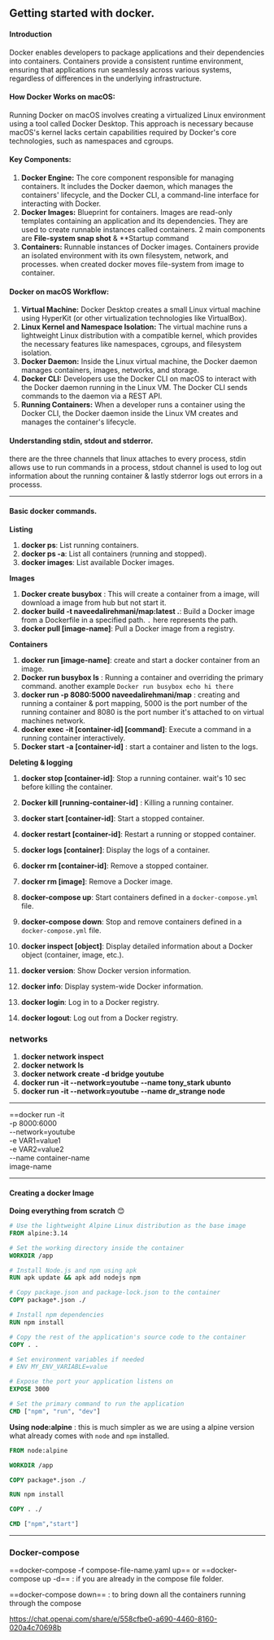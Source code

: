 
## Getting started with docker.

#### Introduction
Docker enables developers to package applications and their dependencies into containers. Containers provide a consistent runtime environment, ensuring that applications run seamlessly across various systems, regardless of differences in the underlying infrastructure.

#### How Docker Works on macOS:
Running Docker on macOS involves creating a virtualized Linux environment using a tool called Docker Desktop. This approach is necessary because macOS's kernel lacks certain capabilities required by Docker's core technologies, such as namespaces and cgroups.

#### Key Components:

1. **Docker Engine:** The core component responsible for managing containers. It includes the Docker daemon, which manages the containers' lifecycle, and the Docker CLI, a command-line interface for interacting with Docker.
2. **Docker Images:** Blueprint for containers. Images are read-only templates containing an application and its dependencies. They are used to create runnable instances called containers. 2 main components are **File-system snap shot** & **Startup command
3. **Containers:** Runnable instances of Docker images. Containers provide an isolated environment with its own filesystem, network, and processes. when created docker moves file-system from image to container.
    
#### Docker on macOS Workflow:

1. **Virtual Machine:** Docker Desktop creates a small Linux virtual machine using HyperKit (or other virtualization technologies like VirtualBox).
2. **Linux Kernel and Namespace Isolation:** The virtual machine runs a lightweight Linux distribution with a compatible kernel, which provides the necessary features like namespaces, cgroups, and filesystem isolation.
3. **Docker Daemon:** Inside the Linux virtual machine, the Docker daemon manages containers, images, networks, and storage.
5. **Docker CLI:** Developers use the Docker CLI on macOS to interact with the Docker daemon running in the Linux VM. The Docker CLI sends commands to the daemon via a REST API.
6. **Running Containers:** When a developer runs a container using the Docker CLI, the Docker daemon inside the Linux VM creates and manages the container's lifecycle.

#### Understanding stdin, stdout and stderror.
there are the three channels that linux attaches to every process, stdin allows use to run commands in a process, stdout channel is used to log out information about the running container & lastly stderror logs out errors in a processs.

---
#### Basic docker commands.

**Listing**

1. **docker ps**: List running containers.
2. **docker ps -a**: List all containers (running and stopped).
3. **docker images**: List available Docker images.

**Images**

1. **Docker create busybox** : This will create a container from a image, will download a image from hub but not start it.
2. **docker build -t naveedalirehmani/map:latest .**: Build a Docker image from a Dockerfile in a specified path. `.` here represents the path.
3. **docker pull [image-name]**: Pull a Docker image from a registry.

**Containers**

1. **docker run [image-name]**: create and start a docker container from an image.
2.  **Docker run busybox ls** : Running a container and overriding the primary command. another example `Docker run busybox echo hi there`
3. **docker run -p 8080:5000 naveedalirehmani/map** : creating and running a container & port mapping, 5000 is the port number of the running container and 8080 is the port number it's attached to on virtual machines network.
4.  **docker exec -it [container-id]  [command]**: Execute a command in a running container interactively.
5.   **Docker start -a [container-id]** : start a container and listen to the logs.

**Deleting & logging**

1. **docker stop [container-id]**: Stop a running container. wait's 10 sec before killing the container. 
2. **Docker kill [running-container-id]** : Killing a running container.
3. **docker start [container-id]**: Start a stopped container.
4. **docker restart [container-id]**: Restart a running or stopped container.
5. **docker logs [container]**: Display the logs of a container.
6. **docker rm [container-id]**: Remove a stopped container.
7. **docker rm [image]**: Remove a Docker image.


9. **docker-compose up**: Start containers defined in a `docker-compose.yml` file.
10. **docker-compose down**: Stop and remove containers defined in a `docker-compose.yml` file.
11. **docker inspect [object]**: Display detailed information about a Docker object (container, image, etc.).
12. **docker version**: Show Docker version information.
13. **docker info**: Display system-wide Docker information.
14. **docker login**: Log in to a Docker registry.
15. **docker logout**: Log out from a Docker registry.

### networks

1. **docker network inspect**
2. **docker network ls**
3. **docker network create -d bridge youtube**
4. **docker run -it --network=youtube --name tony_stark ubunto**
5. **docker run -it --network=youtube --name dr_strange node**

---

==docker run -it \
-p 8000:6000 \
--network=youtube \
-e VAR1=value1 \
-e VAR2=value2 \
--name container-name \
image-name

---

#### Creating a docker Image

**Doing everything from scratch** 😊 
```Dockerfile
# Use the lightweight Alpine Linux distribution as the base image
FROM alpine:3.14

# Set the working directory inside the container
WORKDIR /app

# Install Node.js and npm using apk
RUN apk update && apk add nodejs npm

# Copy package.json and package-lock.json to the container
COPY package*.json ./

# Install npm dependencies
RUN npm install

# Copy the rest of the application's source code to the container
COPY . .

# Set environment variables if needed
# ENV MY_ENV_VARIABLE=value

# Expose the port your application listens on
EXPOSE 3000

# Set the primary command to run the application
CMD ["npm", "run", "dev"]
```

**Using node:alpine** : this is much simpler as we are using a alpine version what already comes with `node` and `npm` installed.
```Dockerfile
FROM node:alpine

WORKDIR /app

COPY package*.json ./

RUN npm install

COPY . ./

CMD ["npm","start"]
```

---
### Docker-compose

==docker-compose -f compose-file-name.yaml up== or ==docker-compose up -d==  : if you are already in the compose file folder.

==docker-compose down== : to bring down all the containers running through the compose


https://chat.openai.com/share/e/558cfbe0-a690-4460-8160-020a4c70698b